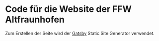 # Code für die Website der FFW Altfraunhofen
Zum Erstellen der Seite wird der [Gatsby](https://www.gatsbyjs.org/) Static Site Generator verwendet.